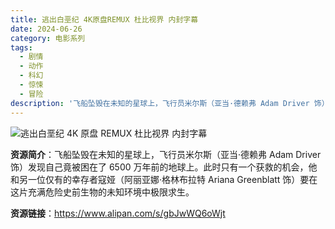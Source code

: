 ```yaml
---
title: 逃出白垩纪 4K原盘REMUX 杜比视界 内封字幕
date: 2024-06-26
category: 电影系列
tags:
  - 剧情
  - 动作
  - 科幻
  - 惊悚
  - 冒险
description: '飞船坠毁在未知的星球上，飞行员米尔斯（亚当·德赖弗 Adam Driver 饰）发现自己竟被困在了 6500 万年前的地球上。此时只有一个获救的机会，他和另一位仅有的幸存者寇娅（阿丽亚娜·格林布拉特 Ariana Greenblatt 饰）要在这片充满危险史前生物的未知环境中极限求生。'
---
```


![逃出白垩纪 4K 原盘 REMUX 杜比视界 内封字幕](https://n.sinaimg.cn/ent/588/w1400h788/20230129/54e2-fe24b56ee5729d782bd7388bf6364fec.jpg)

**资源简介**：飞船坠毁在未知的星球上，飞行员米尔斯（亚当·德赖弗 Adam Driver 饰）发现自己竟被困在了 6500 万年前的地球上。此时只有一个获救的机会，他和另一位仅有的幸存者寇娅（阿丽亚娜·格林布拉特 Ariana Greenblatt 饰）要在这片充满危险史前生物的未知环境中极限求生。

**资源链接**：https://www.alipan.com/s/gbJwWQ6oWjt
